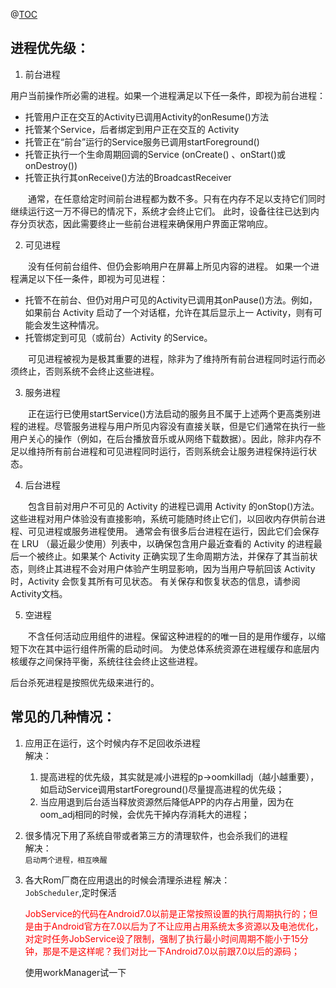 @[TOC](耍流氓方式保活service)

## 进程优先级：

1. 前台进程

用户当前操作所必需的进程。如果一个进程满足以下任一条件，即视为前台进程：

- 托管用户正在交互的Activity已调用Activity的onResume()方法
- 托管某个Service，后者绑定到用户正在交互的 Activity
- 托管正在“前台”运行的Service服务已调用startForeground()
- 托管正执行一个生命周期回调的Service (onCreate() 、onStart()或onDestroy())
- 托管正执行其onReceive()方法的BroadcastReceiver

　　通常，在任意给定时间前台进程都为数不多。只有在内存不足以支持它们同时继续运行这一万不得已的情况下，系统才会终止它们。 此时，设备往往已达到内存分页状态，因此需要终止一些前台进程来确保用户界面正常响应。

2. 可见进程

　　没有任何前台组件、但仍会影响用户在屏幕上所见内容的进程。 如果一个进程满足以下任一条件，即视为可见进程：

- 托管不在前台、但仍对用户可见的Activity已调用其onPause()方法。例如，如果前台 Activity 启动了一个对话框，允许在其后显示上一 Activity，则有可能会发生这种情况。
- 托管绑定到可见（或前台）Activity 的Service。

　　可见进程被视为是极其重要的进程，除非为了维持所有前台进程同时运行而必须终止，否则系统不会终止这些进程。

3. 服务进程

　　正在运行已使用startService()方法启动的服务且不属于上述两个更高类别进程的进程。尽管服务进程与用户所见内容没有直接关联，但是它们通常在执行一些用户关心的操作（例如，在后台播放音乐或从网络下载数据）。因此，除非内存不足以维持所有前台进程和可见进程同时运行，否则系统会让服务进程保持运行状态。

4. 后台进程

　　包含目前对用户不可见的 Activity 的进程已调用 Activity 的onStop()方法。这些进程对用户体验没有直接影响，系统可能随时终止它们，以回收内存供前台进程、可见进程或服务进程使用。 通常会有很多后台进程在运行，因此它们会保存在 LRU （最近最少使用）列表中，以确保包含用户最近查看的 Activity 的进程最后一个被终止。如果某个 Activity 正确实现了生命周期方法，并保存了其当前状态，则终止其进程不会对用户体验产生明显影响，因为当用户导航回该 Activity 时，Activity 会恢复其所有可见状态。 有关保存和恢复状态的信息，请参阅Activity文档。

5. 空进程

　　不含任何活动应用组件的进程。保留这种进程的的唯一目的是用作缓存，以缩短下次在其中运行组件所需的启动时间。 为使总体系统资源在进程缓存和底层内核缓存之间保持平衡，系统往往会终止这些进程。

后台杀死进程是按照优先级来进行的。

## 常见的几种情况：

1. 应用正在运行，这个时候内存不足回收杀进程  
    解决：
    1. 提高进程的优先级，其实就是减小进程的p->oomkilladj（越小越重要），如启动Service调用startForeground()尽量提高进程的优先级；
    2. 当应用退到后台适当释放资源然后降低APP的内存占用量，因为在oom_adj相同的时候，会优先干掉内存消耗大的进程；

2. 很多情况下用了系统自带或者第三方的清理软件，也会杀我们的进程  
   解决：  
   `启动两个进程，相互唤醒`

3. 各大Rom厂商在应用退出的时候会清理杀进程
   解决：  
   `JobScheduler`,定时保活

    <font color = red>JobService的代码在Android7.0以前是正常按照设置的执行周期执行的；但是由于Android官方在7.0以后为了不让应用占用系统太多资源以及电池优化，对定时任务JobService设了限制，强制了执行最小时间周期不能小于15分钟，那是不是这样呢？我们对比一下Android7.0以前跟7.0以后的源码；</font>

   使用workManager试一下










 


      
     
 


